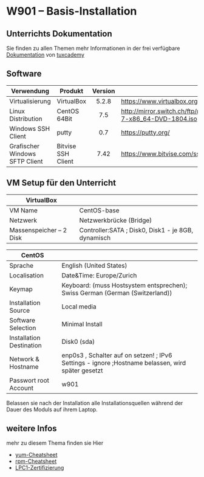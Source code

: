 [1]: https://www.tuxcademy.org/media/basic/
[2]: https://www.tuxcademy.org/download/de/lxk1/lxk1-de-manual.pdf
[7]: https://www.tuxcademy.org/
[8]: https://access.redhat.com/node/1284753/40/0
[9]: https://www.cyberciti.biz/howto/question/linux/linux-rpm-cheat-sheet.php
[10]: https://www.tuxcademy.org/download/de/lxk1/lxk1-de-manual.pdf#appendix.1014
# W901 – Basis-Installation

## Unterrichts Dokumentation
Sie finden zu allen Themen mehr Informationen in der frei verfügbare [Dokumentation][1] von [tuxcademy][7]  


## Software

| Verwendung | Produkt | Version | URL |
|--|--|:--:|--|
| Virtualisierung | VirtualBox|5.2.8 | https://www.virtualbox.org/wiki/Downloads |
| Linux Distribution | CentOS 64Bit | 7.5 | http://mirror.switch.ch/ftp/mirror/centos/7/isos/x86_64/CentOS-7-x86_64-DVD-1804.iso| |
|Windows SSH Client| putty|0.7| https://putty.org/ |
|Grafischer Windows SFTP Client | Bitvise SSH Client| 7.42 |https://www.bitvise.com/ssh-client-download |

## VM Setup für den Unterricht

|VirtualBox||
|--|--|
|VM Name| CentOS-base|
|Netzwerk|Netzwerkbrücke (Bridge)|
|Massenspeicher – 2 Disk|Controller:SATA ; Disk0, Disk1 - je 8GB, dynamisch|

|CentOS||
|--|--|
|Sprache|English (United States)|
|Localisation|Date&Time: Europe/Zurich|
|Keymap|Keyboard: (muss Hostsystem entsprechen); Swiss German (German (Switzerland))|
|Installation Source|Local media|
|Software Selection|Minimal Install|
|Installation Destination| Disk0 (sda)|
|Network & Hostname|enp0s3 , Schalter auf on setzen! ; IPv6 Settings - ignore ;Hostname belassen, wird später gesetzt|
|Passwort root Account| w901|

Belassen sie nach der Installation alle Installationsquellen während der Dauer des Moduls auf ihrem Laptop.


## weitere Infos
mehr zu diesem Thema finden sie Hier
+ [yum-Cheatsheet][8]
+ [rpm-Cheatsheet][9]
+ [LPC1-Zertifizierung][10]
